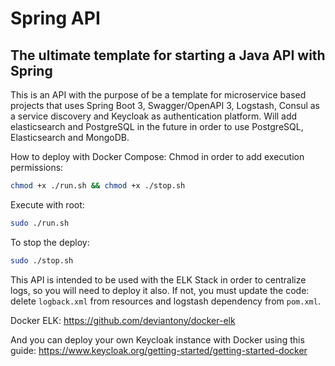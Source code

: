 # Spring API
## The ultimate template for starting a Java API with Spring


This is an API with the purpose of be a template for microservice based projects that uses Spring Boot 3, 
Swagger/OpenAPI 3, Logstash, Consul as a service discovery and Keycloak as authentication platform.
Will add elasticsearch and PostgreSQL in the future in order to use PostgreSQL, Elasticsearch and MongoDB.

How to deploy with Docker Compose:
Chmod in order to add execution permissions:
```sh
chmod +x ./run.sh && chmod +x ./stop.sh
```

Execute with root:
```sh
sudo ./run.sh
```

To stop the deploy:
```sh
sudo ./stop.sh
```


This API is intended to be used with the ELK Stack in order to centralize logs,
so you will need to deploy it also. If not, you must update the code: delete `logback.xml` from resources and logstash dependency from `pom.xml`.

Docker ELK: https://github.com/deviantony/docker-elk


And you can deploy your own Keycloak instance with Docker using this guide: https://www.keycloak.org/getting-started/getting-started-docker

